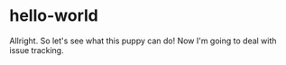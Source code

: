 # hello-world
Allright.  So let's see what this puppy can do!
Now I'm going to deal with issue tracking.
